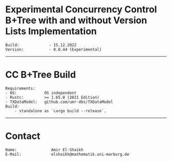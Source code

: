# Experimental Concurrency Control B+Tree with and without Version Lists Implementation
    Build:             - 15.12.2022
    Version:           - 0.0.44 (Experimental)
---------------------------------------
# CC B+Tree Build
    Requirements:
    - OS:            OS independent
    - Rustc:         >= 1.65.0 (2021 Edition)
    - TXDataModel:   github.com/umr-dbs/TXDataModel
    Build:
        - standalone as `cargo build --release`.
---------------------------------------
# Contact
    Name:               Amir El-Shaikh
    E-Mail:             elshaikh@mathematik.uni-marburg.de